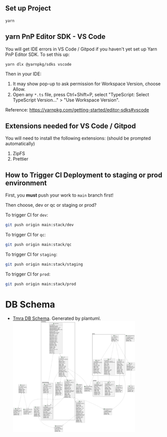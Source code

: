 ## Set up Project

```bash
yarn
```

## yarn PnP Editor SDK - VS Code

You will get IDE errors in VS Code / Gitpod if you haven't yet set up Yarn PnP Editor SDK.
To set this up:

```bash
yarn dlx @yarnpkg/sdks vscode
```

Then in your IDE:

1. It may show pop-up to ask permission for Workspace Version, choose Allow.
2. Open any `*.ts` file, press Ctrl+Shift+P, select "TypeScript: Select TypeScript Version..." > "Use Workspace Version".

Reference: https://yarnpkg.com/getting-started/editor-sdks#vscode

## Extensions needed for VS Code / Gitpod

You will need to install the following extensions: (should be prompted automatically)

1. ZipFS
2. Prettier

## How to Trigger CI Deployment to staging or prod environment

First, you **must** push your work to `main` branch first!

Then choose, dev or qc or staging or prod?

To trigger CI for `dev`:

```bash
git push origin main:stack/dev
```

To trigger CI for `qc`:

```bash
git push origin main:stack/qc
```

To trigger CI for `staging`:

```bash
git push origin main:stack/staging
```

To trigger CI for `prod`:

```bash
git push origin main:stack/prod
```

# DB Schema

- [Tmra DB Schema](docs/db_schema_plantuml.md). Generated by plantuml.
  <img src="docs/db_schema.png" alt="drawing" width="80%"/>
